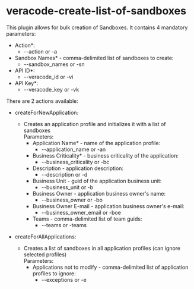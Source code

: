 # veracode-create-list-of-sandboxes
This plugin allows for bulk creation of Sandboxes.
It contains 4 mandatory parameters:
- Action*:
  - --action or -a
- Sandbox Names* - comma-delimited list of sandboxes to create:
  - --sandbox_names or -sn
- API ID*: 
  - --veracode_id or -vi
- API Key*: 
  - --veracode_key or -vk

There are 2 actions available:
- createForNewApplication:
  - Creates an application profile and initializes it with a list of sandboxes </br>
  Parameters:
    - Application Name* - name of the application profile:
      - --application_name or -an
    - Business Criticality* - business criticality of the application:
      - --business_criticality or -bc
    - Description - application description:
      - --description or -d
    - Business Unit - guid of the application business unit:
      - --business_unit or -b
    - Business Owner - application business owner's name:
      - --business_owner or -bo
    - Business Owner E-mail - application business owner's e-mail:
      -  --business_owner_email or -boe
    - Teams - comma-delimited list of team guids:
      -  --teams or -teams


- createForAllApplications:
  - Creates a list of sandboxes in all application profiles (can ignore selected profiles)</br>
   Parameters:
    - Applications not to modify - comma-delimited list of application profiles to ignore:
      - --exceptions or -e
